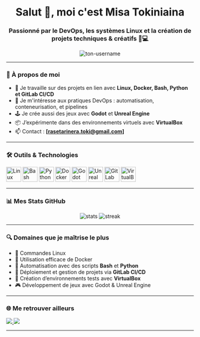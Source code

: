 <h1 align="center">Salut 👋, moi c'est Misa Tokiniaina</h1>
<h3 align="center">Passionné par le DevOps, les systèmes Linux et la création de projets techniques & créatifs 🧠💻</h3>

<p align="center">
  <img src="https://komarev.com/ghpvc/?username=ton-username&label=Profile%20views&color=0e75b6&style=flat" alt="ton-username" />
</p>

---

### 🚀 À propos de moi

- 🔧 Je travaille sur des projets en lien avec **Linux, Docker, Bash, Python et GitLab CI/CD**
- 🔁 Je m'intéresse aux pratiques DevOps : automatisation, conteneurisation, et pipelines
- 🕹️ Je crée aussi des jeux avec **Godot** et **Unreal Engine**
- 📦 J’expérimente dans des environnements virtuels avec **VirtualBox**
- 📫 Contact : **[rasetarinera.toki@gmail.com]**

---

### 🛠️ Outils & Technologies

<p align="left">
  <img src="https://cdn.jsdelivr.net/gh/devicons/devicon/icons/linux/linux-original.svg" height="40" alt="Linux"/>
  <img src="https://cdn.jsdelivr.net/gh/devicons/devicon/icons/bash/bash-original.svg" height="40" alt="Bash"/>
  <img src="https://cdn.jsdelivr.net/gh/devicons/devicon/icons/python/python-original.svg" height="40" alt="Python"/>
  <img src="https://cdn.jsdelivr.net/gh/devicons/devicon/icons/docker/docker-original.svg" height="40" alt="Docker"/>
  <img src="https://cdn.jsdelivr.net/gh/devicons/devicon/icons/godot/godot-original.svg" height="40" alt="Godot"/>
  <img src="https://cdn.jsdelivr.net/gh/devicons/devicon/icons/unrealengine/unrealengine-original.svg" height="40" alt="Unreal Engine"/>
  <img src="https://cdn.jsdelivr.net/gh/devicons/devicon/icons/gitlab/gitlab-original.svg" height="40" alt="GitLab"/>
  <img src="https://upload.wikimedia.org/wikipedia/commons/2/20/Virtualbox_logo.png" height="40" alt="VirtualBox"/>
</p>

---

### 📊 Mes Stats GitHub

<p align="center">
  <img src="https://github-readme-stats.vercel.app/api?username=ton-username&show_icons=true&theme=tokyonight&custom_title=Mes+Stats+GitHub" alt="stats" />
  <img src="https://github-readme-streak-stats.herokuapp.com/?user=ton-username&theme=tokyonight" alt="streak" />
</p>

---

### 🔍 Domaines que je maîtrise le plus

- 🐧 Commandes Linux 
- 🐳 Utilisation efficace de Docker
- 📜 Automatisation avec des scripts **Bash** et **Python**
- 🔁 Déploiement et gestion de projets via **GitLab CI/CD**
- 🧪 Création d’environnements tests avec **VirtualBox**
- 🎮 Développement de jeux avec Godot & Unreal Engine

---

### 🌐 Me retrouver ailleurs

<p>
  <a href="https://www.linkedin.com/in/tonlinkedin/" target="_blank">
    <img src="https://img.shields.io/badge/-LinkedIn-%230077B5?style=for-the-badge&logo=linkedin&logoColor=white" />
  </a>
  <a href="mailto:ton.email@example.com">
    <img src="https://img.shields.io/badge/-Email-%23333?style=for-the-badge&logo=gmail&logoColor=white" />
  </a>
</p>

---

<!--
✨ Ce README évoluera au fil de mes projets. Reste à l'écoute !
-->

